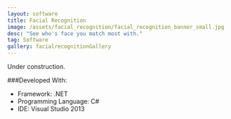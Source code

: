 ```yaml
---
layout: software
title: Facial Recognition
image: /assets/facial_recognition/facial_recognition_banner_small.jpg
desc: "See who's face you match most with."
tag: Software
gallery: facialrecognitionGallery
---
```

Under construction.

###Developed With:
* Framework: .NET
* Programming Language: C#
* IDE: Visual Studio 2013
